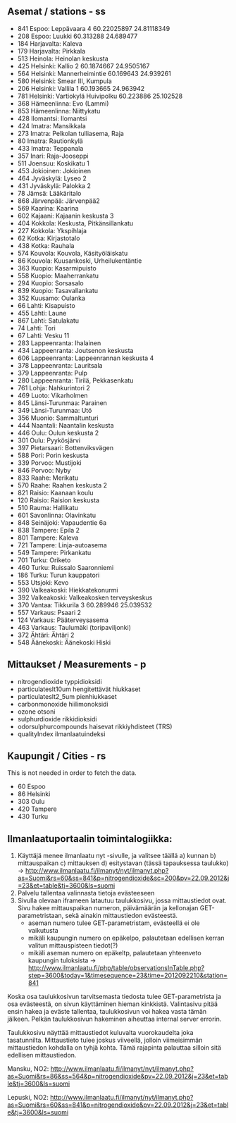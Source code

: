 

Asemat / stations - ss
----------------------

- 841        Espoo: Leppävaara 4    60.22025897    24.81118349
- 208        Espoo: Luukki       60.313288    24.689477
- 184        Harjavalta: Kaleva
- 179        Harjavalta: Pirkkala
- 513        Heinola: Heinolan keskusta
- 425        Helsinki: Kallio 2    60.1874667    24.9505167
- 564        Helsinki: Mannerheimintie    60.169643    24.939261
- 580        Helsinki: Smear III, Kumpula
- 206        Helsinki: Vallila 1    60.193665    24.963942
- 781        Helsinki: Vartiokylä Huivipolku    60.223886    25.102528
- 368        Hämeenlinna: Evo (Lammi)
- 853        Hämeenlinna: Niittykatu
- 428        Ilomantsi: Ilomantsi
- 424        Imatra: Mansikkala
- 273        Imatra: Pelkolan tulliasema, Raja
- 80        Imatra: Rautionkylä
- 433        Imatra: Teppanala
- 357        Inari: Raja-Jooseppi
- 511        Joensuu: Koskikatu 1
- 453        Jokioinen: Jokioinen
- 464        Jyväskylä: Lyseo 2
- 431        Jyväskylä: Palokka 2
- 78        Jämsä: Lääkäritalo
- 868        Järvenpää: Järvenpää2
- 569        Kaarina: Kaarina
- 602        Kajaani: Kajaanin keskusta 3
- 404        Kokkola: Keskusta, Pitkänsillankatu
- 227        Kokkola: Ykspihlaja
- 62        Kotka: Kirjastotalo
- 438        Kotka: Rauhala
- 574        Kouvola: Kouvola, Käsityöläiskatu
- 86        Kouvola: Kuusankoski, Urheilukentäntie
- 363        Kuopio: Kasarmipuisto
- 558        Kuopio: Maaherrankatu
- 294        Kuopio: Sorsasalo
- 839        Kuopio: Tasavallankatu
- 352        Kuusamo: Oulanka
- 66        Lahti: Kisapuisto
- 455        Lahti: Laune
- 867        Lahti: Satulakatu
- 74        Lahti: Tori
- 67        Lahti: Vesku 11
- 283        Lappeenranta: Ihalainen
- 434        Lappeenranta: Joutsenon keskusta
- 606        Lappeenranta: Lappeenrannan keskusta 4
- 378        Lappeenranta: Lauritsala
- 379        Lappeenranta: Pulp
- 280        Lappeenranta: Tirilä, Pekkasenkatu
- 761        Lohja: Nahkurintori 2
- 469        Luoto: Vikarholmen
- 845        Länsi-Turunmaa: Parainen
- 349        Länsi-Turunmaa: Utö
- 356        Muonio: Sammaltunturi
- 444        Naantali: Naantalin keskusta
- 446        Oulu: Oulun keskusta 2
- 301        Oulu: Pyykösjärvi
- 397        Pietarsaari: Bottenviksvägen
- 588        Pori: Porin keskusta
- 339        Porvoo: Mustijoki
- 846        Porvoo: Nyby
- 833        Raahe: Merikatu
- 570        Raahe: Raahen keskusta 2
- 821        Raisio: Kaanaan koulu
- 120        Raisio: Raision keskusta
- 510        Rauma: Hallikatu
- 601        Savonlinna: Olavinkatu
- 848        Seinäjoki: Vapaudentie 6a
- 838        Tampere: Epila 2
- 801        Tampere: Kaleva
- 721        Tampere: Linja-autoasema
- 549        Tampere: Pirkankatu
- 701        Turku: Oriketo
- 460        Turku: Ruissalo Saaronniemi
- 186        Turku: Turun kauppatori
- 553        Utsjoki: Kevo
- 390        Valkeakoski: Hiekkatekonurmi
- 392        Valkeakoski: Valkeakosken terveyskeskus
- 370        Vantaa: Tikkurila 3    60.289946    25.039532
- 557        Varkaus: Psaari 2
- 124        Varkaus: Pääterveysasema
- 463        Varkaus: Taulumäki (toripaviljonki)
- 372        Ähtäri: Ähtäri 2
- 548        Äänekoski: Äänekoski Hiski 

Mittaukset / Measurements - p
-----------------------------
- nitrogendioxide		typpidioksidi
- particulateslt10um	hengitettävät hiukkaset
- particulateslt2_5um	pienhiukkaset
- carbonmonoxide		hiilimonoksidi
- ozone					otsoni
- sulphurdioxide		rikkidioksidi
- odorsulphurcompounds	haisevat rikkiyhdisteet (TRS)
- qualityIndex			ilmanlaatuindeksi


Kaupungit / Cities - rs
-----------------------
This is not needed in order to fetch the data.

- 60	Espoo
- 86	Helsinki
- 303	Oulu
- 420	Tampere
- 430	Turku

Ilmanlaatuportaalin toimintalogiikka:
--------------------------------------

1) Käyttäjä menee ilmanlaatu nyt -sivulle, ja valitsee täällä
	a) kunnan
	b) mittauspaikan
	c) mittauksen
	d) esitystavan (tässä tapauksessa taulukko)
	-> http://www.ilmanlaatu.fi/ilmanyt/nyt/ilmanyt.php?as=Suomi&rs=60&ss=841&p=nitrogendioxide&sc=200&pv=22.09.2012&j=23&et=table&tj=3600&ls=suomi
2) Palvelu tallentaa valinnasta tietoja evästeeseen
3) Sivulla olevaan iframeen latautuu taulukkosivu, jossa mittaustiedot ovat. Sivu hakee mittauspaikan numeron, päivämäärän ja kellonajan GET-parametristaan, sekä ainakin mittaustiedon evästeestä.
	- aseman numero tulee GET-parametristam, evästeellä ei ole vaikutusta
	- mikäli kaupungin numero on epäkelpo, palautetaan edellisen kerran valitun mittauspisteen tiedot(?)
	- mikäli aseman numero on epäkeltp, palautetaan yhteenveto kaupungin tuloksista
	-> http://www.ilmanlaatu.fi/php/table/observationsInTable.php?step=3600&today=1&timesequence=23&time=2012092210&station=841
	
Koska osa taulukkosivun tarvitsemasta tiedosta tulee GET-parametrista ja osa evästeestä, on sivun käyttäminen hieman kinkkistä. Valintasivu pitää ensin hakea ja eväste tallentaa, taulukkosivun voi hakea vasta tämän jälkeen. Pelkän taulukkosivun hakeminen aiheuttaa internal server errorin.

Taulukkosivu näyttää mittaustiedot kuluvalta vuorokaudelta joka tasatunnilta. Mittaustieto tulee joskus viiveellä, jolloin viimeisimmän mittaustiedon kohdalla on tyhjä kohta. Tämä rajapinta palauttaa silloin sitä edellisen mittaustiedon.

Mansku, NO2:
http://www.ilmanlaatu.fi/ilmanyt/nyt/ilmanyt.php?as=Suomi&rs=86&ss=564&p=nitrogendioxide&pv=22.09.2012&j=23&et=table&tj=3600&ls=suomi

Lepuski, NO2:
http://www.ilmanlaatu.fi/ilmanyt/nyt/ilmanyt.php?as=Suomi&rs=60&ss=841&p=nitrogendioxide&pv=22.09.2012&j=23&et=table&tj=3600&ls=suomi

